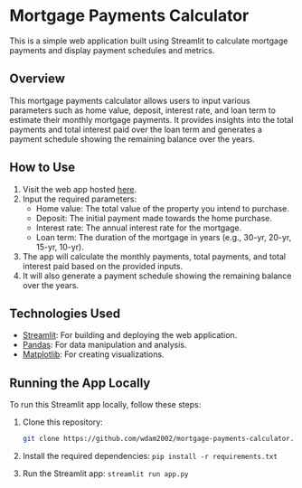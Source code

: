# Mortgage Payments Calculator

This is a simple web application built using Streamlit to calculate mortgage payments and display payment schedules and metrics.

## Overview

This mortgage payments calculator allows users to input various parameters such as home value, deposit, interest rate, and loan term to estimate their monthly mortgage payments. It provides insights into the total payments and total interest paid over the loan term and generates a payment schedule showing the remaining balance over the years.

## How to Use

1. Visit the web app hosted [here](https://mortgage-loan-calculator-b83cyzfhphtrbvzgd5mb9x.streamlit.app/).
2. Input the required parameters:
   - Home value: The total value of the property you intend to purchase.
   - Deposit: The initial payment made towards the home purchase.
   - Interest rate: The annual interest rate for the mortgage.
   - Loan term: The duration of the mortgage in years (e.g., 30-yr, 20-yr, 15-yr, 10-yr).
3. The app will calculate the monthly payments, total payments, and total interest paid based on the provided inputs.
4. It will also generate a payment schedule showing the remaining balance over the years.

## Technologies Used

- [Streamlit](https://streamlit.io/): For building and deploying the web application.
- [Pandas](https://pandas.pydata.org/): For data manipulation and analysis.
- [Matplotlib](https://matplotlib.org/): For creating visualizations.

## Running the App Locally

To run this Streamlit app locally, follow these steps:

1. Clone this repository:

   ```bash
   git clone https://github.com/wdam2002/mortgage-payments-calculator.git

2. Install the required dependencies:
   ```pip install -r requirements.txt```

3. Run the Streamlit app:
   ```streamlit run app.py```
